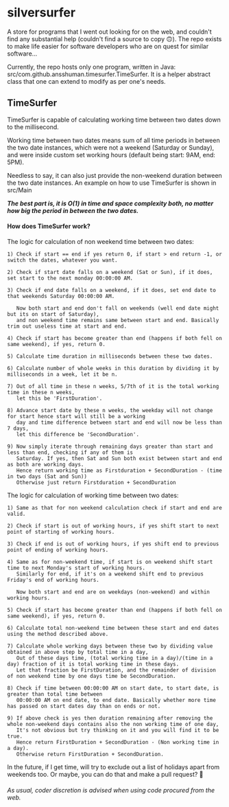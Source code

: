 # silversurfer

A store for programs that I went out looking for on the web, and couldn't find any substantial help (couldn't find a source to copy 🙃). The repo exists to make life easier for software developers who are on quest for similar software...

Currently, the repo hosts only one program, written in Java: src/com.github.ansshuman.timesurfer.TimeSurfer. It is a helper abstract class that one can extend to modify as per one's needs.

## TimeSurfer

TimeSurfer is capable of calculating working time between two dates down to the millisecond.

Working time between two dates means sum of all time periods in between the two date instances, which were not a weekend (Saturday or Sunday), and were inside custom set working hours (default being start: 9AM, end: 5PM).

Needless to say, it can also just provide the non-weekend duration between the two date instances. An example on how to use TimeSurfer is shown in src/Main

___The best part is, it is O(1) in time and space complexity both, no matter how big the period in between the two dates.___

#### How does TimeSurfer work?

The logic for calculation of non weekend time between two dates:

    1) Check if start == end if yes return 0, if start > end return -1, or switch the dates, whatever you want.

    2) Check if start date falls on a weekend (Sat or Sun), if it does, set start to the next monday 00:00:00 AM.

    3) Check if end date falls on a weekend, if it does, set end date to that weekends Saturday 00:00:00 AM.
       
       Now both start and end don't fall on weekends (well end date might but its on start of Saturday),
       and non weekend time remains same between start and end. Basically trim out useless time at start and end.

    4) Check if start has become greater than end (happens if both fell on same weekend), if yes, return 0.

    5) Calculate time duration in milliseconds between these two dates.

    6) Calculate number of whole weeks in this duration by dividing it by milliseconds in a week, let it be n.

    7) Out of all time in these n weeks, 5/7th of it is the total working time in these n weeks,
       let this be 'FirstDuration'.

    8) Advance start date by these n weeks, the weekday will not change for start hence start will still be a working
       day and time difference between start and end will now be less than 7 days,
       let this difference be 'SecondDuration'.

    9) Now simply iterate through remaining days greater than start and less than end, checking if any of them is
       Saturday. If yes, then Sat and Sun both exist between start and end as both are working days.
       Hence return working time as Firstduration + SecondDuration - (time in two days (Sat and Sun))
       Otherwise just return Firstduration + SecondDuration

The logic for calculation of working time between two dates:

    1) Same as that for non weekend calculation check if start and end are valid.
    
    2) Check if start is out of working hours, if yes shift start to next point of starting of working hours.

    3) Check if end is out of working hours, if yes shift end to previous point of ending of working hours.

    4) Same as for non-weekend time, if start is on weekend shift start time to next Monday's start of working hours.
       Similarly for end, if it's on a weekend shift end to previous Friday's end of working hours.

       Now both start and end are on weekdays (non-weekend) and within working hours.

    5) Check if start has become greater than end (happens if both fell on same weekend), if yes, return 0.

    6) Calculate total non-weekend time between these start and end dates using the method described above.

    7) Calculate whole working days between these two by dividing value obtained in above step by total time in a day,
       Out of these days time, (total working time in a day)/(time in a day) fraction of it is total working time in these days.
       Let that fraction be FirstDuration, and the remainder of division of non weekend time by one days time be SecondDuration.

    8) Check if time between 00:00:00 AM on start date, to start date, is greater than total time between
       00:00:00 AM on end date, to end date. Basically whether more time has passed on start dates day than on ends or not.
       
    9) If above check is yes then duration remaining after removing the whole non-weekend days contains also the non working time of one day,
       It's not obvious but try thinking on it and you will find it to be true. 
       Hence return FirstDuration + SecondDuration - (Non working time in a day).
       Otherwise return FirstDuration + SecondDuration.

In the future, if I get time, will try to exclude out a list of holidays apart from weekends too. Or maybe, you can do that and make a pull request? 😬 

###### As usual, coder discretion is advised when using code procured from the web. 
